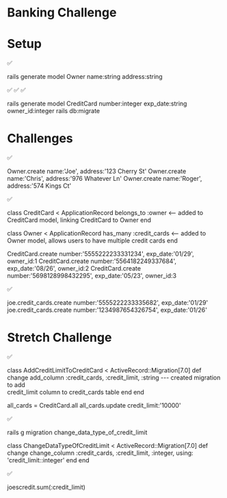 # Banking Challenge
# Setup
<!-- Create a new rails application and database ✅ -->
<!-- Create a model for owner -->✅
rails generate model Owner name:string address:string
<!-- An owner has a name and address, and can have multiple credit cards -->✅
<!-- Create a model for credit card -->✅
<!-- A credit card has a number, an expiration date, and an owner -->✅
rails generate model CreditCard number:integer exp_date:string owner_id:integer
rails db:migrate
# Challenges
<!-- Create three owners and save them in the database -->✅
Owner.create name:'Joe', address:'123 Cherry St'
Owner.create name:'Chris', address:'976 Whatever Ln'
Owner.create name:'Roger', address:'574 Kings Ct'
<!-- Create a credit card in the database for each owner -->✅
class CreditCard < ApplicationRecord
    belongs_to :owner               <-- added to CreditCard model, linking CreditCard to                                    Owner
end

class Owner < ApplicationRecord
    has_many :credit_cards               <-- added to Owner model, allows users to have                                     multiple credit cards
end

CreditCard.create number:'5555222233331234', exp_date:'01/29', owner_id:1
CreditCard.create number:'5564182249337684', exp_date:'08/26', owner_id:2
CreditCard.create number:'5698128998432295', exp_date:'05/23', owner_id:3


<!-- Add two more credit cards to one of the owners -->✅
joe.credit_cards.create number:'5555222233335682', exp_date:'01/29'
joe.credit_cards.create number:'1234987654326754', exp_date:'01/26'

# Stretch Challenge
<!-- Add a credit limit to each card -->✅


class AddCreditLimitToCreditCard < ActiveRecord::Migration[7.0]
  def change
    add_column :credit_cards, :credit_limit, :string   --- created migration to add         
                                                            credit_limit column to credit_cards table
  end
end



all_cards = CreditCard.all
all_cards.update credit_limit:'10000'
<!-- Find the total credit extended to the owner with multiple credit cards -->✅

rails g migration change_data_type_of_credit_limit

class ChangeDataTypeOfCreditLimit < ActiveRecord::Migration[7.0]
  def change
    change_column :credit_cards, :credit_limit, :integer, using: 'credit_limit::integer'
  end
end
<!-- This converted credit_limit data type to integer instead of the initial data type we assigned (string) -->✅

joescredit.sum(:credit_limit)